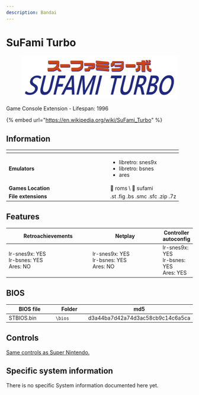 ```yaml
---
description: Bandai
---
```


# SuFami Turbo

<div align="left">

<figure><img src="https://raw.githubusercontent.com/fabricecaruso/es-theme-carbon/52ff37c9e265587d006945a2ba695b5a962b3a3d/art/logos/sufami.svg" alt=""><figcaption></figcaption></figure>

</div>

Game Console Extension - Lifespan: 1996

{% embed url="https://en.wikipedia.org/wiki/SuFami_Turbo" %}

## Information

<table data-header-hidden><thead><tr><th width="260"></th><th></th></tr></thead><tbody><tr><td><strong>Emulators</strong></td><td><ul><li>libretro: snes9x</li><li>libretro: bsnes</li><li>ares</li></ul></td></tr><tr><td><strong>Games Location</strong></td><td><span data-gb-custom-inline data-tag="emoji" data-code="1f4c1">📁</span> roms \ <span data-gb-custom-inline data-tag="emoji" data-code="1f4c2">📂</span> sufami</td></tr><tr><td><strong>File extensions</strong></td><td>.st .fig .bs .smc .sfc .zip .7z</td></tr></tbody></table>

## Features

<table><thead><tr><th width="256">Retroachievements</th><th width="243">Netplay</th><th>Controller autoconfig</th></tr></thead><tbody><tr><td>lr-snes9x: YES<br>lr-bsnes: YES<br>Ares: NO</td><td>lr-snes9x: YES<br>lr-bsnes: YES<br>Ares: NO</td><td>lr-snes9x: YES<br>lr-bsnes: YES<br>Ares: YES</td></tr></tbody></table>

## BIOS

<table><thead><tr><th width="163">BIOS file</th><th width="114">Folder</th><th>md5</th></tr></thead><tbody><tr><td>STBIOS.bin</td><td><code>\bios</code></td><td>d3a44ba7d42a74d3ac58cb9c14c6a5ca</td></tr></tbody></table>

## Controls

[Same controls as Super Nintendo.](super-nintendo-entertainment-system-super-famicom.md#controls)

## Specific system information

There is no specific System information documented here yet.
